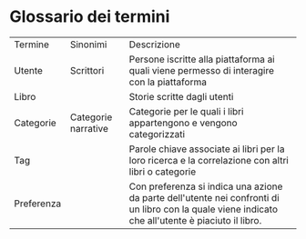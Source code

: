 # Glossario dei termini

<table>
  <tr>
    <td>Termine</td>
    <td>Sinonimi</td>
    <td>Descrizione</td>
  </tr>
  <tr>
    <td>Utente</td>
    <td>Scrittori</td>
    <td>
      Persone iscritte alla piattaforma ai quali viene permesso di interagire con la piattaforma
    </td>
  </tr>
  <tr>
    <td>Libro</td>
    <td></td>
    <td>
      Storie scritte dagli utenti
    </td>
  </tr>
  <tr>
    <td>Categorie</td>
    <td>Categorie narrative</td>
    <td>
      Categorie per le quali i libri appartengono e vengono categorizzati
    </td>
  </tr>
  <tr>
    <td>Tag</td>
    <td></td>
    <td>
      Parole chiave associate ai libri per la loro ricerca e la correlazione con altri libri o categorie
    </td>
  </tr>
  <tr>
    <td>Preferenza</td>
    <td></td>
    <td>
      Con preferenza si indica una azione da parte dell'utente nei confronti di un libro con la quale viene indicato che all'utente è piaciuto il libro.
    </td>
  </tr>
</table>

